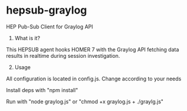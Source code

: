 # hepsub-graylog
HEP Pub-Sub Client for Graylog API

1. What is it?

This HEPSUB agent hooks HOMER 7 with the Graylog API fetching data results in realtime during session investigation.

2. Usage

All configuration is located in config.js. Change according to your needs

Install deps with "npm install"

Run with "node graylog.js" or "chmod +x graylog.js + ./graylg.js"
